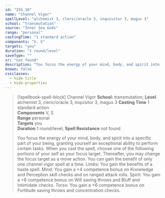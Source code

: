 ```yaml
---
id: "ISG_10"
name: "Channel Vigor"
spellLevel: "alchemist 3, cleric/oracle 3, inquisitor 3, magus 3"
school: "transmutation"
source: "Inner Sea Gods"
range: "personal"
castingTime: "1 standard action"
components: "V, S"
targets: "you"
duration: "1 round/level"
saveType: ""
sr: "not found"
description: "You focus the energy of your mind, body, and spirit into a specific part of your being, granting yourself an exceptional ability to perform certain tasks. When you cast the spell, choose one of the following portions of your self as your focus target. Thereafter, you may change the focus target as a move action. You can gain the benefit of only one channel vigor spell at a time.  Limbs: You gain the benefits of a haste spell.  Mind: You gain a +4 competence bonus on Knowledge and Perception skill checks and on ranged attack rolls.  Spirit: You gain a +6 competence bonus on Will saving throws and Bluff and Intimidate checks.  Torso: You gain a +6 competence bonus on Fortitude saving throws and concentration checks."
known: false
cssclasses:
  - hide-title
  - hide-properties
---
```


> [!spellbook-spell-block] Channel Vigor
> **School:** transmutation; **Level** alchemist 3, cleric/oracle 3, inquisitor 3, magus 3
> **Casting Time** 1 standard action  
> **Components** V, S  
> **Range** personal  
> **Targets** you  
> **Duration** 1 round/level; **Spell Resistance** not found
> 
> You focus the energy of your mind, body, and spirit into a specific part of your being, granting yourself an exceptional ability to perform certain tasks. When you cast the spell, choose one of the following portions of your self as your focus target. Thereafter, you may change the focus target as a move action. You can gain the benefit of only one channel vigor spell at a time.  Limbs: You gain the benefits of a haste spell.  Mind: You gain a +4 competence bonus on Knowledge and Perception skill checks and on ranged attack rolls.  Spirit: You gain a +6 competence bonus on Will saving throws and Bluff and Intimidate checks.  Torso: You gain a +6 competence bonus on Fortitude saving throws and concentration checks.